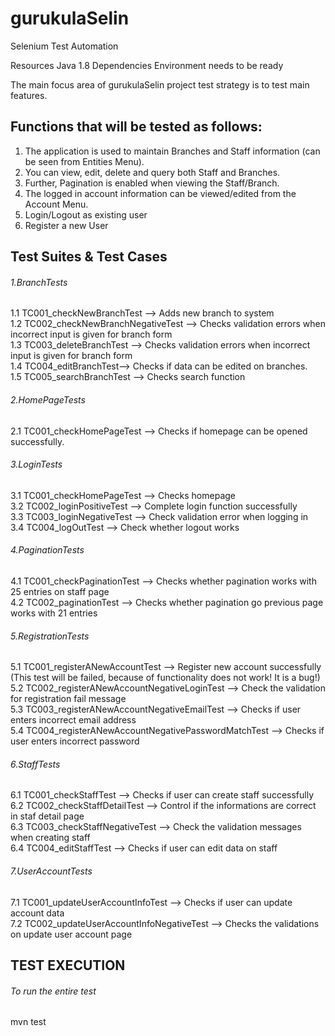 # gurukulaSelin
Selenium Test Automation

Resources	Java 1.8
Dependencies	Environment needs to be ready 

The  main focus area of gurukulaSelin project test strategy is to test main features.

## Functions that will be tested as follows:

1. The application is used to maintain Branches and Staff information (can be seen from Entities Menu). 
2. You can view, edit, delete and query both Staff and Branches. 
3. Further, Pagination is enabled when viewing the Staff/Branch. 
4. The logged in account information can be viewed/edited from the Account Menu. 
5. Login/Logout as existing user
6. Register a new User

## Test Suites & Test Cases

###### 1.BranchTests</br>
1.1 TC001_checkNewBranchTest --> Adds new branch to system</br>
1.2 TC002_checkNewBranchNegativeTest --> Checks validation errors when incorrect input is given for branch form</br>
1.3 TC003_deleteBranchTest --> Checks validation errors when incorrect input is given for branch form</br>
1.4 TC004_editBranchTest--> Checks if data can be edited on branches.</br>
1.5 TC005_searchBranchTest --> Checks search function </br>
###### 2.HomePageTests</br>
2.1 TC001_checkHomePageTest --> Checks if homepage can be opened successfully.</br>
###### 3.LoginTests</br>
3.1  TC001_checkHomePageTest --> Checks homepage</br>
3.2  TC002_loginPositiveTest --> Complete login function successfully</br>
3.3  TC003_loginNegativeTest --> Check validation error when logging in</br>
3.4  TC004_logOutTest --> Check whether logout works</br>
###### 4.PaginationTests</br>
4.1  TC001_checkPaginationTest --> Checks whether pagination works with 25 entries on staff page</br>
4.2  TC002_paginationTest --> Checks whether pagination go previous page works with 21 entries</br>
###### 5.RegistrationTests</br>
5.1  TC001_registerANewAccountTest --> Register new account successfully (This test will be failed, because of functionality does not work! It is a bug!)</br>
5.2  TC002_registerANewAccountNegativeLoginTest --> Check the validation for registration fail message</br>
5.3  TC003_registerANewAccountNegativeEmailTest --> Checks if user enters incorrect email address</br>
5.4  TC004_registerANewAccountNegativePasswordMatchTest --> Checks if user enters incorrect password</br>
###### 6.StaffTests</br>
6.1  TC001_checkStaffTest --> Checks if user can create staff successfully</br>
6.2  TC002_checkStaffDetailTest --> Control if the informations are correct in staf detail page</br>
6.3  TC003_checkStaffNegativeTest --> Check the validation messages when creating staff</br>
6.4  TC004_editStaffTest --> Checks if user can edit data on staff</br>
###### 7.UserAccountTests</br>
7.1  TC001_updateUserAccountInfoTest --> Checks if user can update account data</br>
7.2  TC002_updateUserAccountInfoNegativeTest --> Checks the validations on update user account page</br>

## TEST EXECUTION

###### To run the entire test</br>
mvn test

